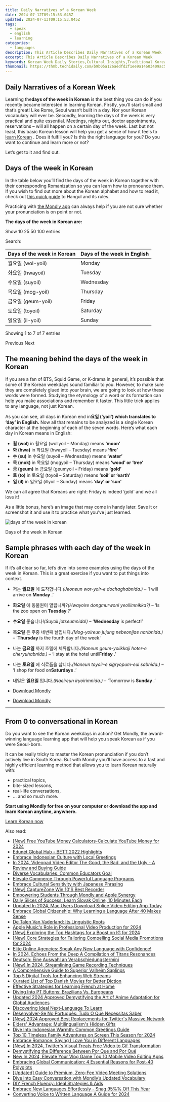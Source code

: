 ```yaml
---
title: Daily Narratives of a Korean Week
date: 2024-07-12T09:15:53.045Z
updated: 2024-07-13T09:15:53.045Z
tags:
  - speak
  - english
  - learning
categories:
  - languages
description: This Article Describes Daily Narratives of a Korean Week
excerpt: This Article Describes Daily Narratives of a Korean Week
keywords: Korean Week Daily Stories,Cultural Insights,Traditional Korean Narratives Daily,Korea on the Move,Korean Lifestyle Daily Diary,A Weekly Dive Into Korean Life & Culture,Navigating Korea
thumbnail: https://thmb.techidaily.com/b9b05a126aedfd2f1ee9a14603409ac5ab4c281ddb514708f183215c5384ae47.jpg
---
```


## Daily Narratives of a Korean Week

 Learning the**days of the week in Korean** is the best thing you can do if you recently became interested in learning Korean. Firstly, you’ll start small and that’s great! Like Rome, Seoul wasn’t built in a day. Nor your Korean vocabulary will ever be. Secondly, learning the days of the week is very practical and quite essential. Meetings, nights out, doctor appointments, reservations – will all happen on a certain day of the week. Last but not least, this basic Korean lesson will help you get a sense of how it feels to [learn Korean](https://app.adjust.io/5ixfg4k?campaign=blog-post-id-6234&fallback=https%3A%2F%2Fapp.mondly.com?avangate%5Fsrc=blog-post-id-6234?mother%5Flang=en%5Fus?target%5Flang=ko&redirect%5Fandroid=https%3A%2F%2Fplay.google.com%2Fstore%2Fapps%2Fdetails%3Fid%3Dcom.atistudios.mondly.languages&redirect%5Fios=https%3A%2F%2Fitunes.apple.com%2Fapp%2Fid987873536&redirect%5Fmacos=https%3A%2F%2Fapp.mondly.com?avangate%5Fsrc=blog-post-id-6234?mother%5Flang=en%5Fus?target%5Flang=ko) . Does it fulfill you? Is this the right language for you? Do you want to continue and learn more or not?

Let’s get to it and find out.

## Days of the week in Korean

 In the table below you’ll find the days of the week in Korean together with their corresponding Romanization so you can learn how to pronounce them. If you wish to find out more about the Korean alphabet and how to read it, check out [this quick guide](https://shop.mondly.com/affiliate.php?ACCOUNT=ATISTUDI&AFFILIATE=108875&PATH=https://www.mondly.com?AFFILIATE=108875) to Hangul and its rules.

 Practicing with [the Mondly app](https://app.adjust.io/5ixfg4k?campaign=blog-post-id-6234&fallback=https%3A%2F%2Fapp.mondly.com?avangate%5Fsrc=blog-post-id-6234?mother%5Flang=en%5Fus?target%5Flang=ko&redirect%5Fandroid=https%3A%2F%2Fplay.google.com%2Fstore%2Fapps%2Fdetails%3Fid%3Dcom.atistudios.mondly.languages&redirect%5Fios=https%3A%2F%2Fitunes.apple.com%2Fapp%2Fid987873536&redirect%5Fmacos=https%3A%2F%2Fapp.mondly.com?avangate%5Fsrc=blog-post-id-6234?mother%5Flang=en%5Fus?target%5Flang=ko) can always help if you are not sure whether your pronunciation is on point or not.

**The days of the week in Korean are:**

 Show 10 25 50 100  entries

 Search:

| Days of the week in Korean | Days of the week in English |
| -------------------------- | --------------------------- |
| 월요일 (wol-yoil)             | Monday                      |
| 화요일 (hwayoil)              | Tuesday                     |
| 수요일 (suyoil)               | Wednesday                   |
| 목요일 (mog-yoil)             | Thursday                    |
| 금요일 (geum-yoil)            | Friday                      |
| 토요일 (toyoil)               | Saturday                    |
| 일요일 (il-yoil)              | Sunday                      |

 Showing 1 to 7 of 7 entries

 Previous  Next

## The meaning behind the days of the week in Korean

 If you are a fan of BTS, Squid Game, or K-drama in general, it’s possible that some of the Korean weekdays sound familiar to you. However, to make sure they are completely glued into your brain, we are going to look at how these words were formed. Studying the etymology of a word or its formation can help you make associations and remember it faster. This little trick applies to any language, not just Korean.

 As you can see, all days in Korean end in**요일 (’yoil’) which translates to ‘day’ in English.** Now all that remains to be analyzed is a single Korean character at the beginning of each of the seven words. Here’s what each day in Korean means in English:

* **월 (wol)** in 월요일 (wollyoil – Monday) means **‘moon’**
* **화 (hwa)** in 화요일 (hwayoil – Tuesday) means **‘fire’**
* **수 (su)** in 수요일 (suyoil – Wednesday) means **‘water’**
* **목 (mok)** in 목요일 (mogyoil – Thursday) means **‘wood’ or ‘tree’**
* **금 (geum)** in 금요일 (geumyoil – Friday) means **‘gold’**
* **토 (to)** in 토요일 (toyoil – Saturday) means **‘soil’ or ‘earth’**
* **일 (il)** in 일요일 (illyoil – Sunday) means **‘day’ or ‘sun’**

 We can all agree that Koreans are right: Friday is indeed ‘gold’ and we all love it!

 As a little bonus, here’s an image that may come in handy later. Save it or screenshot it and use it to practice what you’ve just learned.

![days of the week in korean](https://edge.mondly.com/blog/wp-content/uploads/2021/10/days-of-the-week-in-korean.png "The Days Of The Week In Korean 2")

 Days of the week in Korean

## Sample phrases with each day of the week in Korean

 If it’s all clear so far, let’s dive into some examples using the days of the week in Korean. This is a great exercise if you want to put things into context.

* 저는 **월요일** 에 도착합니다._(Jeoneun wor-yoir-e dochaghabnida.)_ – ‘I will arrive on **Monday** .’
* **화요일** 에 동물원이 열립니까?_(Hwayoire dongmurwoni yeollimnikka?)_ – ‘Is the zoo open on **Tuesday** ?’
* **수요일** 좋습니다!_(Suyoil jotseumnida!)_ – ‘**Wednesday** is perfect!’
* **목요일** 은 주중 네번째 날입니다._(Mog-yoireun jujung nebeonjjae naribnida.)_ – ‘**Thursday** is the fourth day of the week.’
* 나는 **금요일** 까지 호텔에 체류합니다._(Naneun geum-yoilkkaji hoter-e cheryuhabnida.)_ – ‘I stay at the hotel until**Friday** .’
* 나는 **토요일** 에 식료품을 삽니다._(Naneun toyoir-e sigryopum-eul sabnida.)_ – ‘I shop for food on**Saturdays** .’
* 내일은 **일요일** 입니다._(Naeireun iryoirimnida.)_ – ‘Tomorrow is **Sunday** .’

* [Download Mondly](https://www.facebook.com/sharer/sharer.php?u=https%3A%2F%2Fwww.mondly.com%2Fblog%2Fdays-of-the-week-in-korean%2F&t=The+Days+of+the+Week+in+Korean "Share on Facebook")
* [Download Mondly](https://shop.mondly.com/affiliate.php?ACCOUNT=ATISTUDI&AFFILIATE=108875&PATH=https://www.mondly.com?AFFILIATE=108875)

---

## From 0 to conversational in Korean

 Do you want to see the Korean weekdays in action? Get Mondly, the award-winning language learning app that will help you speak Korean as if you were Seoul-born.

 It can be really tricky to master the Korean pronunciation if you don’t actively live in South Korea. But with Mondly you’ll have access to a fast and highly efficient learning method that allows you to learn Korean naturally with:

* practical topics,
* bite-sized lessons,
* real-life conversations,
* … and so much more.

 **Start using Mondly for free on your computer or download the app and learn Korean anytime, anywhere.**

[Learn Korean now](https://adjt.mondly.com/5ixfg4k?campaign=blog-post-id-6234&fallback=https%3A%2F%2Fapp.mondly.com%3Futm%5Fmedium%3Dblog%5Fblog-post-id-6234%26utm%5Fsource%3Dblog-post-id-6234&redirect%5Fmacos=https%3A%2F%2Fapp.mondly.com%3Futm%5Fmedium%3Dblog%5Fblog-post-id-6234%26utm%5Fsource%3Dblog-post-id-6234&redirect%5Fandroid=https%3A%2F%2Fplay.google.com%2Fstore%2Fapps%2Fdetails%3Fid%3Dcom.atistudios.mondly.languages%3Futm%5Fmedium%3Dblog%5Fblog-post-id-6234%26utm%5Fsource%3Dblog-post-id-6234&redirect%5Fios=https%3A%2F%2Fapps.apple.com%2Fapp%2Fapple-store%2Fid987873536%3Fpt%3D78954800%26ct%3Dblog-post-id-6234%26mt%3D8 "Learn Korean now")

<ins class="adsbygoogle"
     style="display:block"
     data-ad-format="autorelaxed"
     data-ad-client="ca-pub-7571918770474297"
     data-ad-slot="1223367746"></ins>



<ins class="adsbygoogle"
     style="display:block"
     data-ad-client="ca-pub-7571918770474297"
     data-ad-slot="8358498916"
     data-ad-format="auto"
     data-full-width-responsive="true"></ins>

<span class="atpl-alsoreadstyle">Also read:</span>
<div><ul>
<li><a href="https://youtube-webster.techidaily.com/ree-youtube-money-calculators-calculate-youtube-money-for-2024/"><u>[New] Free YouTube Money Calculators-Calculate YouTube Money for 2024</u></a></li>
<li><a href="https://mondly-stories.techidaily.com/edunet-global-hub-bett-2022-highlights/"><u>Edunet Global Hub - BETT 2022 Highlights</u></a></li>
<li><a href="https://mondly-stories.techidaily.com/embrace-indonesian-culture-with-local-greetings/"><u>Embrace Indonesian Culture with Local Greetings</u></a></li>
<li><a href="https://video-content-creator.techidaily.com/in-2024-videopad-video-editor-the-good-the-bad-and-the-ugly-a-review-and-buying-guide/"><u>In 2024, Videopad Video Editor The Good, the Bad, and the Ugly - A Review and Buying Guide</u></a></li>
<li><a href="https://mondly-stories.techidaily.com/diverse-vocabularies-common-educators-goal/"><u>Diverse Vocabularies, Common Educators Goal</u></a></li>
<li><a href="https://mondly-stories.techidaily.com/elevate-commerce-through-powerful-language-programs/"><u>Elevate Commerce Through Powerful Language Programs</u></a></li>
<li><a href="https://mondly-stories.techidaily.com/embrace-cultural-sensitivity-with-japanese-phrasing/"><u>Embrace Cultural Sensitivity with Japanese Phrasing</u></a></li>
<li><a href="https://screen-sharing-recording.techidaily.com/new-capturezone-win-10s-best-recorder/"><u>[New] CaptureZone  Win 10'S Best Recorder</u></a></li>
<li><a href="https://mondly-stories.techidaily.com/empowering-students-through-mondly-and-apple-synergy/"><u>Empowering Students Through Mondly and Apple Synergy</u></a></li>
<li><a href="https://mondly-stories.techidaily.com/daily-slices-of-success-learn-slovak-online-10-minutes-each/"><u>Daily Slices of Success: Learn Slovak Online, 10 Minutes Each</u></a></li>
<li><a href="https://ai-video-apps.techidaily.com/updated-in-2024-mac-users-download-splice-video-editing-app-today/"><u>Updated In 2024, Mac Users Download Splice Video Editing App Today</u></a></li>
<li><a href="https://mondly-stories.techidaily.com/embrace-global-citizenship-why-learning-a-language-after-40-makes-sense/"><u>Embrace Global Citizenship: Why Learning a Language After 40 Makes Sense</u></a></li>
<li><a href="https://mondly-stories.techidaily.com/de-talen-van-vaderland-its-linguistic-roots/"><u>De Talen Van Vaderland: Its Linguistic Roots</u></a></li>
<li><a href="https://extra-resources.techidaily.com/apple-musics-role-in-professional-video-production-for-2024/"><u>Apple Music's Role in Professional Video Production for 2024</u></a></li>
<li><a href="https://instagram-video-recordings.techidaily.com/new-exploring-the-top-hashtags-for-a-boost-on-ig-for-2024/"><u>[New] Exploring the Top Hashtags for a Boost on IG for 2024</u></a></li>
<li><a href="https://facebook-clips.techidaily.com/new-core-strategies-for-tailoring-compelling-social-media-promotions-for-2024/"><u>[New] Core Strategies for Tailoring Compelling Social Media Promotions for 2024</u></a></li>
<li><a href="https://mondly-stories.techidaily.com/elite-online-agencies-speak-any-new-language-with-confidence/"><u>Elite Online Agencies: Speak Any New Language with Confidence!</u></a></li>
<li><a href="https://sound-tweaking.techidaily.com/in-2024-echoes-from-the-deep-a-compilation-of-titans-resonances/"><u>In 2024, Echoes From the Deep A Compilation of Titans Resonances</u></a></li>
<li><a href="https://mondly-stories.techidaily.com/deutsch-eine-auswahl-an-verabschiedungstermini/"><u>Deutsch: Eine Auswahl an Verabschiedungstermini</u></a></li>
<li><a href="https://screen-sharing-recording.techidaily.com/new-in-2024-streamlining-game-recording-techniques/"><u>[New] In 2024, Streamlining Game Recording Techniques</u></a></li>
<li><a href="https://screen-capture.techidaily.com/a-comprehensive-guide-to-superior-valheim-saplings/"><u>A Comprehensive Guide to Superior Valheim Saplings</u></a></li>
<li><a href="https://extra-hints.techidaily.com/top-5-digital-tools-for-enhancing-web-streams/"><u>Top 5 Digital Tools for Enhancing Web Streams</u></a></li>
<li><a href="https://mondly-stories.techidaily.com/curated-list-of-top-danish-movies-for-better-diction/"><u>Curated List of Top Danish Movies for Better Diction</u></a></li>
<li><a href="https://mondly-stories.techidaily.com/effective-strategies-for-learning-french-at-home/"><u>Effective Strategies for Learning French at Home</u></a></li>
<li><a href="https://mondly-stories.techidaily.com/diving-into-pt-buttons-brazilians-vs-europeans/"><u>Diving Into PT Buttons: Brazilians Vs. Europeans</u></a></li>
<li><a href="https://audio-shaping.techidaily.com/updated-2024-approved-demystifying-the-art-of-anime-adaptation-for-global-audiences/"><u>Updated 2024 Approved Demystifying the Art of Anime Adaptation for Global Audiences</u></a></li>
<li><a href="https://mondly-stories.techidaily.com/discovering-ideal-next-language-to-learn/"><u>Discovering Ideal Next-Language To Learn</u></a></li>
<li><a href="https://mondly-stories.techidaily.com/desenvolver-se-no-portugues-tudo-o-que-necessitas-saber/"><u>Desenvolver-Se No Português: Tudo O Que Necessitas Saber</u></a></li>
<li><a href="https://twitter-clips.techidaily.com/new-2024-approved-best-replacements-for-twitters-massive-network/"><u>[New] 2024 Approved  Best Replacements for Twitter's Massive Network</u></a></li>
<li><a href="https://mondly-stories.techidaily.com/elders-advantage-multilingualisms-hidden-gifts/"><u>Elders' Advantage: Multilingualism's Hidden Gifts</u></a></li>
<li><a href="https://mondly-stories.techidaily.com/dive-into-indonesian-warmth-common-greetings-guide/"><u>Dive Into Indonesian Warmth: Common Greetings Guide</u></a></li>
<li><a href="https://some-skills.techidaily.com/top-10-timeless-family-adventures-on-screen-this-season-for-2024/"><u>Top 10 Timeless Family Adventures on Screen This Season for 2024</u></a></li>
<li><a href="https://mondly-stories.techidaily.com/embrace-romance-saying-i-love-you-in-different-languages/"><u>Embrace Romance: Saying I Love You in Different Languages</u></a></li>
<li><a href="https://twitter-videos.techidaily.com/new-in-2024-twitters-visual-treats-free-video-to-gif-transformation/"><u>[New] In 2024, Twitter's Visual Treats  Free Video to Gif Transformation</u></a></li>
<li><a href="https://mondly-stories.techidaily.com/demystifying-the-difference-between-por-que-and-por-que/"><u>Demystifying the Difference Between Por Que and Por Qué</u></a></li>
<li><a href="https://smart-video-editing.techidaily.com/new-in-2024-elevate-your-vlog-game-top-10-mobile-video-editing-apps/"><u>New In 2024, Elevate Your Vlog Game Top 10 Mobile Video Editing Apps</u></a></li>
<li><a href="https://mondly-stories.techidaily.com/embracing-global-communication-4-essential-reasons-for-post-40-polyglots/"><u>Embracing Global Communication: 4 Essential Reasons for Post-40 Polyglots</u></a></li>
<li><a href="https://on-screen-recording.techidaily.com/updated-guide-to-premium-zero-fee-video-meeting-solutions/"><u>[Updated] Guide to Premium, Zero-Fee Video Meeting Solutions</u></a></li>
<li><a href="https://mondly-stories.techidaily.com/dive-into-easy-conversation-with-mondlys-updated-vocabulary/"><u>Dive Into Easy Conversation with Mondly’s Updated Vocabulary</u></a></li>
<li><a href="https://mondly-stories.techidaily.com/diy-french-fluency-ideal-strategies-and-aids/"><u>DIY French Fluency: Ideal Strategies & Aids</u></a></li>
<li><a href="https://mondly-stories.techidaily.com/embrace-new-languages-effortlessly-snag-95-off-this-year/"><u>Embrace New Languages Effortlessly - Snag 95%% Off This Year</u></a></li>
<li><a href="https://ai-driven-video-production.techidaily.com/converting-voice-to-written-language-a-guide-for-2024/"><u>Converting Voice to Written Language A Guide for 2024</u></a></li>
</ul></div>
